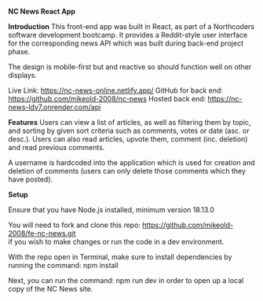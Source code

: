 **NC News React App**

**Introduction**
This front-end app was built in React, as part of a Northcoders software development bootcamp. It provides a Reddit-style user interface for the corresponding news API which was built during back-end project phase.

The design is mobile-first but and reactive so should function well on other displays.

Live Link: https://nc-news-online.netlify.app/
GitHub for back end: https://github.com/mikeold-2008/nc-news
Hosted back end: https://nc-news-ldv7.onrender.com/api

**Features**
Users can view a list of articles, as well as filtering them by topic, and sorting by given sort criteria such as comments, votes or date (asc. or desc.). Users can also read articles, upvote them, comment (inc. deletion) and read previous comments. 

A username is hardcoded into the application which is used for creation and deletion of comments (users can only delete those comments which they have posted).

**Setup**

Ensure that you have Node.js installed, minimum version 18.13.0

You will need to fork and clone this repo: 
https://github.com/mikeold-2008/fe-nc-news.git  
if you wish to make changes or run the code in a dev environment.

With the repo open in Terminal, make sure to install dependencies by running the command: 
npm install

Next, you can run the command: 
npm run dev 
in order to open up a local copy of the NC News site. 